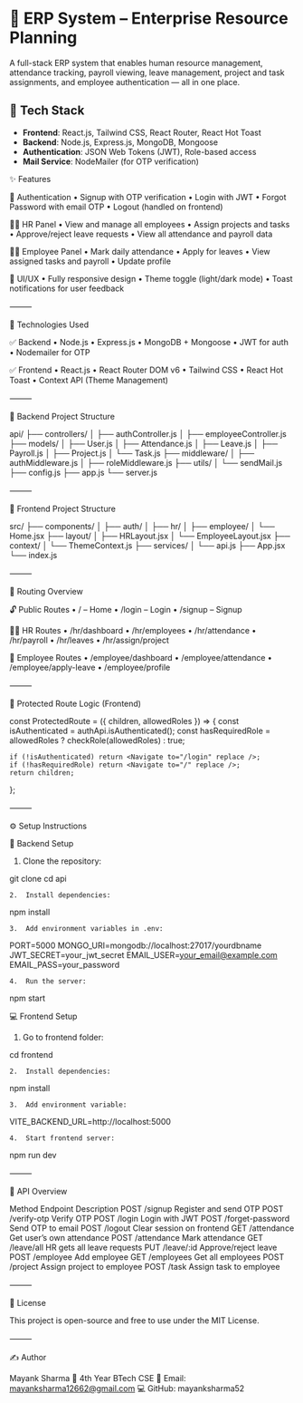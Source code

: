 # 🏢 ERP System – Enterprise Resource Planning

A full-stack ERP system that enables human resource management, attendance tracking, payroll viewing, leave management, project and task assignments, and employee authentication — all in one place.

## 🧩 Tech Stack

- **Frontend**: React.js, Tailwind CSS, React Router, React Hot Toast
- **Backend**: Node.js, Express.js, MongoDB, Mongoose
- **Authentication**: JSON Web Tokens (JWT), Role-based access
- **Mail Service**: NodeMailer (for OTP verification)

✨ Features

🔐 Authentication
•	Signup with OTP verification
•	Login with JWT
•	Forgot Password with email OTP
•	Logout (handled on frontend)

🧑‍💼 HR Panel
•	View and manage all employees
•	Assign projects and tasks
•	Approve/reject leave requests
•	View all attendance and payroll data

👨‍💼 Employee Panel
•	Mark daily attendance
•	Apply for leaves
•	View assigned tasks and payroll
•	Update profile

🎨 UI/UX
•	Fully responsive design
•	Theme toggle (light/dark mode)
•	Toast notifications for user feedback

⸻

🧩 Technologies Used

✅ Backend
•	Node.js
•	Express.js
•	MongoDB + Mongoose
•	JWT for auth
•	Nodemailer for OTP

✅ Frontend
•	React.js
•	React Router DOM v6
•	Tailwind CSS
•	React Hot Toast
•	Context API (Theme Management)

⸻

📁 Backend Project Structure

api/
├── controllers/
│   ├── authController.js
│   ├── employeeController.js
├── models/
│   ├── User.js
│   ├── Attendance.js
│   ├── Leave.js
│   ├── Payroll.js
│   ├── Project.js
│   └── Task.js
├── middleware/
│   ├── authMiddleware.js
│   ├── roleMiddleware.js
├── utils/
│   └── sendMail.js
├── config.js
├── app.js
└── server.js


⸻

📁 Frontend Project Structure

src/
├── components/
│   ├── auth/
│   ├── hr/
│   ├── employee/
│   └── Home.jsx
├── layout/
│   ├── HRLayout.jsx
│   └── EmployeeLayout.jsx
├── context/
│   └── ThemeContext.js
├── services/
│   └── api.js
├── App.jsx
└── index.js


⸻

🚦 Routing Overview

🔓 Public Routes
•	/ – Home
•	/login – Login
•	/signup – Signup

🧑‍💼 HR Routes
•	/hr/dashboard
•	/hr/employees
•	/hr/attendance
•	/hr/payroll
•	/hr/leaves
•	/hr/assign/project

👷 Employee Routes
•	/employee/dashboard
•	/employee/attendance
•	/employee/apply-leave
•	/employee/profile

⸻

🔐 Protected Route Logic (Frontend)

const ProtectedRoute = ({ children, allowedRoles }) => {
const isAuthenticated = authApi.isAuthenticated();
const hasRequiredRole = allowedRoles ? checkRole(allowedRoles) : true;

    if (!isAuthenticated) return <Navigate to="/login" replace />;
    if (!hasRequiredRole) return <Navigate to="/" replace />;
    return children;
};


⸻

⚙️ Setup Instructions

🔧 Backend Setup
1.	Clone the repository:

git clone <repo-url>
cd api

	2.	Install dependencies:

npm install

	3.	Add environment variables in .env:

PORT=5000
MONGO_URI=mongodb://localhost:27017/yourdbname
JWT_SECRET=your_jwt_secret
EMAIL_USER=your_email@example.com
EMAIL_PASS=your_password

	4.	Run the server:

npm start

💻 Frontend Setup
1.	Go to frontend folder:

cd frontend

	2.	Install dependencies:

npm install

	3.	Add environment variable:

VITE_BACKEND_URL=http://localhost:5000

	4.	Start frontend server:

npm run dev


⸻

🧪 API Overview

Method	Endpoint	Description
POST	/signup	Register and send OTP
POST	/verify-otp	Verify OTP
POST	/login	Login with JWT
POST	/forget-password	Send OTP to email
POST	/logout	Clear session on frontend
GET	/attendance	Get user’s own attendance
POST	/attendance	Mark attendance
GET	/leave/all	HR gets all leave requests
PUT	/leave/:id	Approve/reject leave
POST	/employee	Add employee
GET	/employees	Get all employees
POST	/project	Assign project to employee
POST	/task	Assign task to employee


⸻

📄 License

This project is open-source and free to use under the MIT License.

⸻

✍️ Author

Mayank Sharma
📘 4th Year BTech CSE
📧 Email: mayanksharma12662@gmail.com
💻 GitHub: mayanksharma52

